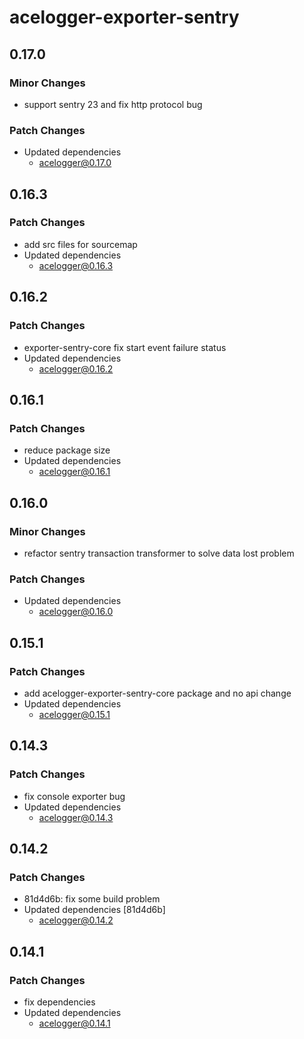 # acelogger-exporter-sentry

## 0.17.0

### Minor Changes

- support sentry 23 and fix http protocol bug

### Patch Changes

- Updated dependencies
  - acelogger@0.17.0

## 0.16.3

### Patch Changes

- add src files for sourcemap
- Updated dependencies
  - acelogger@0.16.3

## 0.16.2

### Patch Changes

- exporter-sentry-core fix start event failure status
- Updated dependencies
  - acelogger@0.16.2

## 0.16.1

### Patch Changes

- reduce package size
- Updated dependencies
  - acelogger@0.16.1

## 0.16.0

### Minor Changes

- refactor sentry transaction transformer to solve data lost problem

### Patch Changes

- Updated dependencies
  - acelogger@0.16.0

## 0.15.1

### Patch Changes

- add acelogger-exporter-sentry-core package and no api change
- Updated dependencies
  - acelogger@0.15.1

## 0.14.3

### Patch Changes

- fix console exporter bug
- Updated dependencies
  - acelogger@0.14.3

## 0.14.2

### Patch Changes

- 81d4d6b: fix some build problem
- Updated dependencies [81d4d6b]
  - acelogger@0.14.2

## 0.14.1

### Patch Changes

- fix dependencies
- Updated dependencies
  - acelogger@0.14.1
